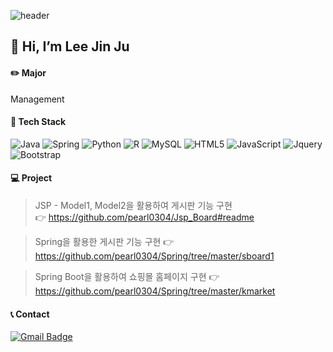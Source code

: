 

![header](https://capsule-render.vercel.app/api?type=slice&color=gradient&height=300&section=header&text=Hello%20&fontSize=60&fontAlign=80)


## 👋 Hi, I’m Lee Jin Ju


#### ✏️ Major 
Management


#### 🔨 Tech Stack 
<img alt="Java" src="https://img.shields.io/badge/java-%23ED8B00.svg?&style=for-the-badge&logo=java&logoColor=white"/> <img alt="Spring" src="https://img.shields.io/badge/spring-green.svg?&style=for-the-badge&logo=spring&logoColor=white"/> 
<img alt="Python" src="https://img.shields.io/badge/python-%2314354C.svg?&style=for-the-badge&logo=python&logoColor=white"/> <img alt="R" src="https://img.shields.io/badge/r-%23276DC3.svg?&style=for-the-badge&logo=r&logoColor=white"/>   <img alt="MySQL" src="https://img.shields.io/badge/MySQL-4479A1.svg?&style=for-the-badge&logo=spring&logoColor=white"/>
<img alt="HTML5" src="https://img.shields.io/badge/HTML-critical.svg?&style=for-the-badge&logo=HTML5&logoColor=white"/> 
<img alt="JavaScript" src="https://img.shields.io/badge/javascript-%23323330.svg?&style=for-the-badge&logo=javascript&logoColor=%23F7DF1E"/> 
<img alt="Jquery" src="https://img.shields.io/badge/jQuery-informational.svg?&style=for-the-badge&logo=jQuery&logoColor=white"/> 
<img alt="Bootstrap" src="https://img.shields.io/badge/Bootstrap-7952B3.svg?&style=for-the-badge&logo=jQuery&logoColor=white"/> 


#### 💻 Project
> JSP - Model1, Model2을 활용하여 게시판 기능 구현  
👉 https://github.com/pearl0304/Jsp_Board#readme

> Spring을 활용한 게시판 기능 구현
> 👉 https://github.com/pearl0304/Spring/tree/master/sboard1

> Spring Boot을 활용하여 쇼핑몰 홈페이지 구현
> 👉 https://github.com/pearl0304/Spring/tree/master/kmarket



#### 📞 Contact 
[![Gmail Badge](https://img.shields.io/badge/Gmail-d14836?style=flat-square&logo=Gmail&logoColor=white&link=mailto:snugyun01@gmail.com)](mailto:wlswn4630@gmail.com)

<!---
pearl0304/pearl0304 is a ✨ special ✨ repository because its `README.md` (this file) appears on your GitHub profile.
You can click the Preview link to take a look at your changes.
--->
